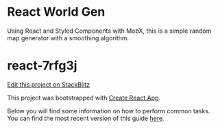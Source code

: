 # React World Gen

Using React and Styled Components with MobX, this is a simple random map generator with a smoothing algorithm.

# react-7rfg3j

[Edit this project on StackBlitz](https://stackblitz.com/edit/react-7rfg3j)

This project was bootstrapped with [Create React App](https://github.com/facebookincubator/create-react-app).

Below you will find some information on how to perform common tasks.<br>
You can find the most recent version of this guide [here](https://github.com/facebookincubator/create-react-app/blob/master/packages/react-scripts/template/README.md).

